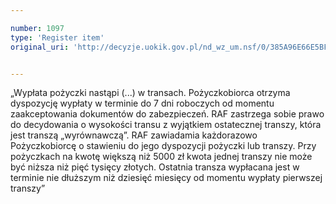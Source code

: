 ```yaml
---

number: 1097
type: 'Register item'
original_uri: 'http://decyzje.uokik.gov.pl/nd_wz_um.nsf/0/385A96E66E5BF9A5C12572DD003297F5?OpenDocument'


---
```


„Wypłata pożyczki nastąpi (...) w transach. Pożyczkobiorca otrzyma dyspozycję wypłaty w terminie do 7 dni roboczych od momentu zaakceptowania dokumentów do zabezpieczeń. RAF zastrzega sobie prawo do decydowania o wysokości transu z wyjątkiem ostatecznej transzy, która jest transzą „wyrównawczą”. RAF zawiadamia każdorazowo Pożyczkobiorcę o stawieniu do jego dyspozycji pożyczki lub transzy. Przy pożyczkach na kwotę większą niż 5000 zł kwota jednej transzy nie może być niższa niż pięć tysięcy złotych. Ostatnia transza wypłacana jest w terminie nie dłuższym niż dziesięć miesięcy od momentu wypłaty pierwszej transzy”
